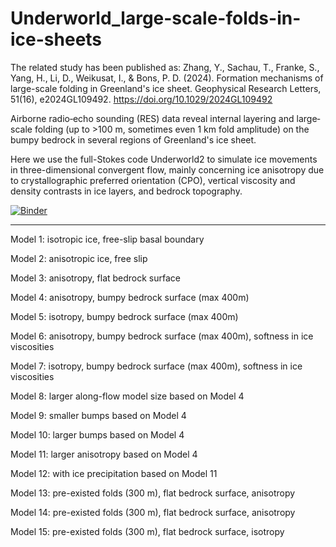 # Underworld_large-scale-folds-in-ice-sheets
The related study has been published as: Zhang, Y., Sachau, T., Franke, S., Yang, H., Li, D., Weikusat, I., & Bons, P. D. (2024). Formation mechanisms of large-scale folding in Greenland's ice sheet. Geophysical Research Letters, 51(16), e2024GL109492. https://doi.org/10.1029/2024GL109492

Airborne radio‐echo sounding (RES) data reveal internal layering and large‐scale folding (up to >100 m, sometimes even 1 km fold amplitude) on the bumpy bedrock in several regions of Greenland's ice sheet. 

Here we use the full-Stokes code Underworld2 to simulate ice movements in three-dimensional convergent flow, mainly concerning ice anisotropy due to crystallographic preferred orientation (CPO), vertical viscosity and density contrasts in ice layers, and bedrock topography.

[![Binder](https://mybinder.org/badge_logo.svg)](https://mybinder.org/v2/gh/underworld-community/zhang-large-scale-folds-in-ice-sheets/HEAD)

*************
Model 1: isotropic ice, free-slip basal boundary

Model 2: anisotropic ice, free slip

Model 3: anisotropy, flat bedrock surface

Model 4: anisotropy, bumpy bedrock surface (max 400m)

Model 5: isotropy, bumpy bedrock surface (max 400m)

Model 6: anisotropy, bumpy bedrock surface (max 400m), softness in ice viscosities

Model 7: isotropy, bumpy bedrock surface (max 400m), softness in ice viscosities

Model 8: larger along-flow model size based on Model 4

Model 9: smaller bumps based on Model 4

Model 10: larger bumps based on Model 4

Model 11: larger anisotropy based on Model 4

Model 12: with ice precipitation based on Model 11

Model 13: pre-existed folds (300 m), flat bedrock surface, anisotropy

Model 14: pre-existed folds (300 m), flat bedrock surface, anisotropy

Model 15: pre-existed folds (300 m), flat bedrock surface, isotropy
